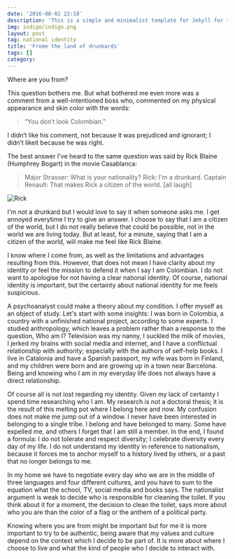 ```yaml
---
date: '2016-08-02 22:10'
description: 'This is a simple and minimalist template for Jekyll for those who likes to eat noodles.'
img: indigo/indigo.png
layout: post
tag: national identity
title: 'Frome the land of drunkards'
tags: []
category: 
---
```

Where are you from?

This question bothers me. But what bothered me even more was a comment from a well-intentioned boss who, commented on my physical appearance and skin color with the words: 

> “You don’t look Colombian.”  

I didn’t like his comment, not because it was prejudiced and ignorant;  I didn’t likeit because he was right.

The best answer I've heard to the same question was said by Rick Blaine (Humphrey Bogart) in the movie Casablanca:

> Major Strasser: What is your nationality?
Rick: I'm a drunkard.
Captain Renault: That makes Rick a citizen of the world.
[all laugh]

![Rick](https://unaofertaquenorechazaras.files.wordpress.com/2013/10/casablanca-amargura2.jpg)

I'm not a drunkard but I would love to say it when someone asks me. I get annoyed everytime I try to give an answer. I choose to say that I am a citizen of the world, but I do not really believe that could be possible, not in the world we are living today. But at least, for a minute, saying that I am a citizen of the world, will make me feel like Rick Blaine.

I know where I come from, as well as the limitations and advantages resulting from this. However, that does not mean I have clarity about my identity or feel the mission to defend it when I say I am Colombian. I do not want to apologise for not having a clear national identity. Of course, national identity is important, but the certainty about national identity for me feels suspicious. 

A psychoanalyst could make a theory about my condition. I offer myself as an object of study. Let's start with some insights: I was born in Colombia, a country with a unfinished national project, according to some experts. I studied anthropology, which leaves a problem rather than a response to the question, Who am I? Television was my nanny, I suckled the milk of movies, I jerked my brains with social media and internet, and I have a conflictual relationship with authority; especially with the authors of self-help books. I live in Catalonia and have a Spanish passport, my wife was born in Finland, and my children were born and are growing up in a town near Barcelona. Being and knowing who I am in my everyday life does not always have a direct relationship.

Of course all is not lost regarding my identity. Given my lack of certainty I spend time researching who I am. My research is not a doctoral thesis; it is the result of this melting pot where I belong here and now. My confusion does not make me jump out of a window. I never have been interested in belonging to a single tribe. I belong and have belonged to many. Some have expelled me, and others I forget that I am still  a member. In the end, I found a formula: I do not tolerate and respect diversity; I celebrate diversity every day of my life. I do not understand my identity in reference to nationalism, because it forces me to anchor myself to a history lived by others, or a past that no longer belongs to me.

In my home we have to negotiate every day who we are in the middle of three languages and four different cultures, and you have to sum to the equation what the school, TV, social media and books says. The nationalist argument is weak to decide who is responsible for cleaning the toilet. If you think about it for a moment, the decision to clean the toilet, says more about who you are than the color of a flag or the anthem of a political party.

Knowing where you are from might be important but for me it is more important to try to be authentic, being aware that my values and culture depend on the context which I decide to be part of. It is more about where I choose to live and what the kind of people who I decide to interact with. 




